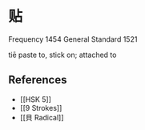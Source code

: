 # 贴
Frequency 1454
General Standard 1521

tiē
paste to, stick on; attached to

## References
- [[HSK 5]]
- [[9 Strokes]]
- [[貝 Radical]]